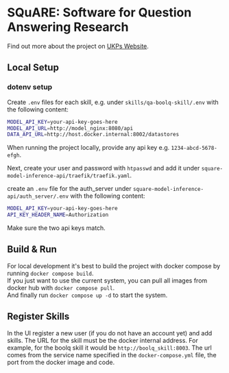# SQuARE: Software for Question Answering Research
Find out more about the project on [UKPs Website](https://www.informatik.tu-darmstadt.de/ukp/research_ukp/ukp_research_projects/ukp_project_square/ukp_project_square_details.en.jsp).  
## Local Setup
### dotenv setup
Create `.env` files for each skill, e.g. under `skills/qa-boolq-skill/.env` with the following content:
```bash
MODEL_API_KEY=your-api-key-goes-here
MODEL_API_URL=http://model_nginx:8080/api
DATA_API_URL=http://host.docker.internal:8002/datastores
```
When running the project locally, provide any api key e.g. `1234-abcd-5678-efgh`.

Next, create your user and password with `htpasswd` and add it under `square-model-inference-api/traefik/traefik.yaml`.


create an `.env` file for the auth_server under `square-model-inference-api/auth_server/.env` with the following content:
```bash
MODEL_API_KEY=your-api-key-goes-here
API_KEY_HEADER_NAME=Authorization
```
Make sure the two api keys match.

## Build & Run
For local development it's best to build the project with docker compose by running `docker compose build`.  
If you just want to use the current system, you can pull all images from docker hub with `docker compose pull`.  
And finally run `docker compose up -d` to start the system.  

## Register Skills
In the UI register a new user (if you do not have an account yet) and add skills. The URL for the skill must be the docker internal address. For example, for the boolq skill it would be `http://boolq_skill:8003`. The url comes from the service name specified in the `docker-compose.yml` file, the port from the docker image and code.

